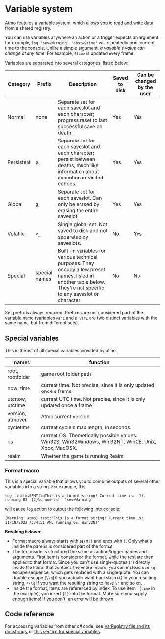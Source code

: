 # Variable system

Atmo features a variable system, which allows you to read and write data from a shared registry.

You can use variables anywhere an action or a trigger expects an argument: for example, `log 'sev=Warning' 'abst=$time'` will repeatedly print current time to the console. Unlike a simple argument, *a variable's value can change at any time*. For example, `$time` is updated every frame.

Variables are separated into several categories, listed below:

| Category		| Prefix	| Description	| Saved to disk	| Can be changed by the user	|
| --- 			| ---		| --- 			| ---			| ---				|
| Normal		| none		| Separate set for each saveslot and each character; progress reset to last successful save on death. | Yes | Yes |
| Persistent	| `p_`		| Separate set for each saveslot and each character; persist between deaths, much like information about ascention or visited echoes. | Yes | Yes |
| Global		| `g_`		| Separate set for each saveslot. Can only be erased by erasing the entire saveslot. | Yes | Yes |
| Volatile 		| `v_`		| Single global set. Not saved to disk and not separated by saveslots. | No | Yes |
| Special		| special names | Built-in variables for various technical purposes. They occupy a few preset names, listed in another table below. They're not specific to any saveslot or character. | No | No |

Set prefix is always required. Prefixes are not considered part of the variable name (variables `var1` and `p_var1` are two distinct variables with the same name, but from different sets).

## Special variables

This is the list of all special variables provided by atmo.

| names	| function	|
| --- 	| ---		|
| root, rootfolder | game root folder path |
| now, time | current time. Not precise, since it is only updated once a frame |
| utcnow, utctime | current UTC time. Not precise, since it is only updated once a frame |
| version, atmover | Atmo current version |
| cycletime | current cycle's max length, in seconds. |
| os | current OS. Theoretically possible values: Win32S, Win32Windows, Win32NT, WinCE, Unix, Xbox, MacOSX. |
| realm | Whether the game is running Realm |

### Format macro

This is a special variable that allows you to combine outputs of several other variables into a string. For example, this

```
log 'init=$$FMT(\qThis is a format string! Current time is: {1}, running OS: {2}\q now os)' 'sev=Warning'
```

will cause `log` action to output the following into console:

```
[Warning: Atmo] test:"This is a format string! Current time is: 11/19/2022 7:34:51 AM, running OS: Win32NT"
```

**Breaking it down**:

* Format macro always starts with `$$FMT(` and ends with `)`. Only what's inside the parens is considered part of the format.
* The text inside is structured the same as action/trigger names and arguments. First item is considered the format, while the rest are then applied to that format. Since you can't use single-quotes (`'`) directly inside the literal that contains the entire macro, you can instead use `\q` escape sequence, which gets replaced with a singlequote. You can double-escape (`\\q`) if you actually want backslash+Q in your resulting string, `\\\q` if you want the resulting string to have `\'` and so on.
* Inside the format, items are referenced by index. To use item 1 (`time` in the example), you insert `{1}` into the format. Make sure you supply enough items! If you don't, an error will be thrown.

## Code reference

For accessing variables from other c# code, see [VarRegistry file and its docstrings](src/Helpers/VarRegistry.cs), or [this section for special variables](src/Helpers/VarRegistry.Specials.cs).
